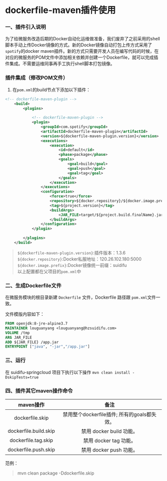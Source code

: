# dockerfile-maven插件使用

### 一、插件引入说明

为了给微服务改造后期的Docker自动化运维做准备，我们废弃了之前采用的shell脚本手动上传Docker镜像的方式。新的Docker镜像自动打包上传方式采用了`spotify`的docker maven插件。新的方式只需要开发人员在编写代码的时候，在对应的微服务的POM文件中添加相关依赖并创建一个Dockerfile，就可以完成插件集成。不需要运维同事再手工执行shell脚本打包镜像。

### 插件集成（修改POM文件）

1. 在`pom.xml`的build节点下添加以下插件：

```xml
<!-- dockerfile-maven-plugin -->
    <build>
        <plugins>
            
            <!-- dockerfile-maven-plugin -->
            <plugin>
                <groupId>com.spotify</groupId>
                <artifactId>dockerfile-maven-plugin</artifactId>
                <version>${dockerfile-maven-plugin.version}</version>
                <executions>
                    <execution>
                        <id>default</id>
                        <phase>package</phase>
                        <goals>
                            <goal>build</goal>
                            <goal>push</goal>
                            <goal>tag</goal>
                        </goals>
                    </execution>
                </executions>
                <configuration>
                    <force>true</force>
                    <repository>${docker.repository}/${docker.image.prefix}/${project.artifactId}</repository>
                    <tag>${project.version}</tag>
                    <buildArgs>
                        <JAR_FILE>target/${project.build.finalName}.jar</JAR_FILE>
                    </buildArgs>
                </configuration>
            </plugin>
            
        </plugins>
    </build>
```

> `${dockerfile-maven-plugin.version}`:插件版本：1.3.6
> `${docker.repository}`:Docker私服地址：120.26.102.180:5000   
> `${docker.image.prefix}`:Docker镜像统一前缀：suidifu   
> 以上配置都在父项目的`pom.xml`中

### 二、生成Dockerfile文件

在微服务模块的根目录新建 `Dockerfile` 文件，Dockerfile 路径跟 `pom.xml`文件一致。

文件模版内容如下：

```dockerfile
FROM openjdk:8-jre-alpine3.7
MAINTAINER louguanyang <louguanyang@hzsuidifu.com>
VOLUME /tmp
ARG JAR_FILE
ADD ${JAR_FILE} /app.jar
ENTRYPOINT ["java", "-jar","/app.jar"]
```

### 三、运行

在 suidifu-springcloud 项目下执行以下操作
`mvn clean install -DskipTests=true`

### 四、插件其它maven操作命令

|maven操作|备注|
|:----:|:---:|
dockerfile.skip|禁用整个dockerfile插件; 所有的goals都失效。
dockerfile.build.skip|禁用 docker build 功能。
dockerfile.tag.skip|禁用 docker tag 功能。
dockerfile.push.skip|禁用 docker push 功能。

范例：
> mvn clean package -Ddockerfile.skip

